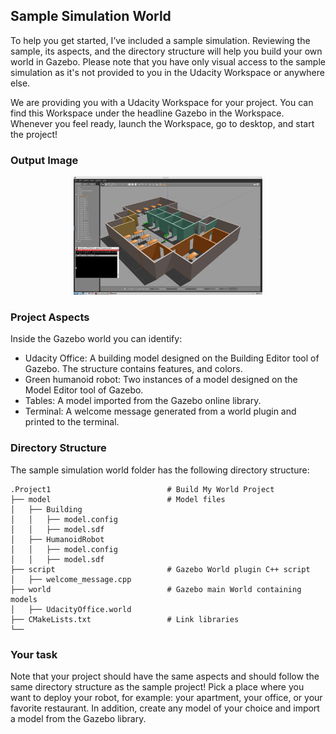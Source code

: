 ## Sample Simulation World

To help you get started, I’ve included a sample simulation. Reviewing the sample, its aspects, and the directory structure will help you build your own world in Gazebo. Please note that you have only visual access to the sample simulation as it's not provided to you in the Udacity Workspace or anywhere else.

We are providing you with a Udacity Workspace for your project. You can find this Workspace under the headline Gazebo in the Workspace. Whenever you feel ready, launch the Workspace, go to desktop, and start the project!


### Output Image

<p align="center">
  <img src="./images/rnd_project1.png" width=60% height=60% />
</p>

### Project Aspects

Inside the Gazebo world you can identify:

- Udacity Office: A building model designed on the Building Editor tool of Gazebo. The structure contains features, and colors.
- Green humanoid robot: Two instances of a model designed on the Model Editor tool of Gazebo.
- Tables: A model imported from the Gazebo online library.
- Terminal: A welcome message generated from a world plugin and printed to the terminal.


### Directory Structure

The sample simulation world folder has the following directory structure:

    .Project1                          # Build My World Project 
    ├── model                          # Model files 
    │   ├── Building
    │   │   ├── model.config
    │   │   ├── model.sdf
    │   ├── HumanoidRobot
    │   │   ├── model.config
    │   │   ├── model.sdf
    ├── script                         # Gazebo World plugin C++ script      
    │   ├── welcome_message.cpp
    ├── world                          # Gazebo main World containing models 
    │   ├── UdacityOffice.world
    ├── CMakeLists.txt                 # Link libraries 
    └──                              

### Your task

Note that your project should have the same aspects and should follow the same directory structure as the sample project! Pick a place where you want to deploy your robot, for example: your apartment, your office, or your favorite restaurant. In addition, create any model of your choice and import a model from the Gazebo library. 
